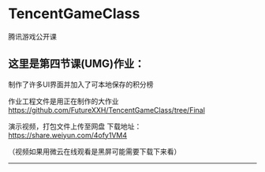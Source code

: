 # TencentGameClass
腾讯游戏公开课

这里是第四节课(UMG)作业：
-------

制作了许多UI界面并加入了可本地保存的积分榜

作业工程文件是用正在制作的大作业 https://github.com/FutureXXH/TencentGameClass/tree/Final


演示视频，打包文件上传至网盘 下载地址：https://share.weiyun.com/4ofy1VM4

（视频如果用微云在线观看是黑屏可能需要下载下来看）

-------

